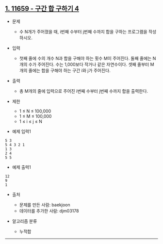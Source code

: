 ## [1. 11659 - 구간 합 구하기 4](https://github.com/laphayen/coding_test_python/blob/main/BAEKJOON/etc/11659/11659.py)
* 문제
	* 수 N개가 주어졌을 때, i번째 수부터 j번째 수까지 합을 구하는 프로그램을 작성하시오.

* 입력
	* 첫째 줄에 수의 개수 N과 합을 구해야 하는 횟수 M이 주어진다. 둘째 줄에는 N개의 수가 주어진다. 수는 1,000보다 작거나 같은 자연수이다. 셋째 줄부터 M개의 줄에는 합을 구해야 하는 구간 i와 j가 주어진다.

* 출력
	* 총 M개의 줄에 입력으로 주어진 i번째 수부터 j번째 수까지 합을 출력한다.

* 제한
	* 1 ≤ N ≤ 100,000
	* 1 ≤ M ≤ 100,000
	* 1 ≤ i ≤ j ≤ N

* 예제 입력1
<pre><code>5 3
5 4 3 2 1
1 3
2 4
5 5</code></pre>

* 예제 출력1
<pre><code>12
9
1</code></pre>

* 출처
	* 문제를 만든 사람: baekjoon
	* 데이터를 추가한 사람: djm03178

* 알고리즘 분류
	* 누적합

* * *
